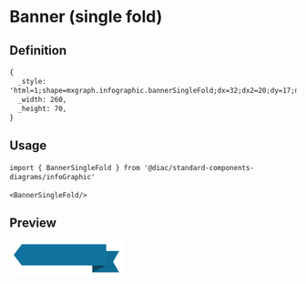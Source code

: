 # Banner (single fold)

## Definition

```
{
  _style: 'html=1;shape=mxgraph.infographic.bannerSingleFold;dx=32;dx2=20;dy=17;notch=15;fillColor=#10739E;strokeColor=none;align=left;verticalAlign=middle;fontColor=#ffffff;fontSize=14;fontStyle=1;spacingBottom=15;spacingLeft=25;',
  _width: 260,
  _height: 70,
}
```

## Usage

```
import { BannerSingleFold } from '@diac/standard-components-diagrams/infoGraphic'

<BannerSingleFold/>
```

## Preview

<img src="./banner-single-fold.png" width="200"/>
